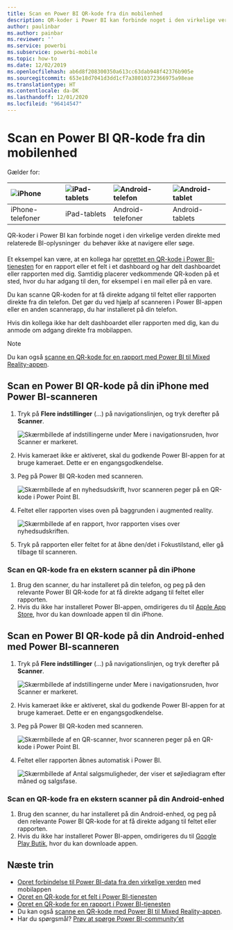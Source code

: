 ```yaml
---
title: Scan en Power BI QR-kode fra din mobilenhed
description: QR-koder i Power BI kan forbinde noget i den virkelige verden direkte med relaterede BI-oplysninger i Power BI-mobilappen til iPhone-telefoner og Android-enheder.
author: paulinbar
ms.author: painbar
ms.reviewer: ''
ms.service: powerbi
ms.subservice: powerbi-mobile
ms.topic: how-to
ms.date: 12/02/2019
ms.openlocfilehash: ab6d8f208300350a613cc63dab948f42376b905e
ms.sourcegitcommit: 653e18d7041d3dd1cf7a38010372366975a98eae
ms.translationtype: HT
ms.contentlocale: da-DK
ms.lasthandoff: 12/01/2020
ms.locfileid: "96414547"
---
```

# <a name="scan-a-power-bi-qr-code-from-your-mobile-device"></a>Scan en Power BI QR-kode fra din mobilenhed
Gælder for:

| ![iPhone](./media/mobile-apps-qr-code/ios-logo-40-px.png) | ![iPad-tablets](./media/mobile-apps-qr-code/ios-logo-40-px.png) | ![Android-telefon](././media/mobile-apps-qr-code/android-logo-40-px.png) | ![Android-tablet](././media/mobile-apps-qr-code/android-logo-40-px.png) |
|:--- |:--- |:--- |:--- |
|iPhone-telefoner |iPad-tablets |Android-telefoner |Android-tablets |

QR-koder i Power BI kan forbinde noget i den virkelige verden direkte med relaterede BI-oplysninger &#150; du behøver ikke at navigere eller søge.

Et eksempel kan være, at en kollega har [oprettet en QR-kode i Power BI-tjenesten](../../create-reports/service-create-qr-code-for-tile.md) for en rapport eller et felt i et dashboard og har delt dashboardet eller rapporten med dig. Samtidig placerer vedkommende QR-koden på et sted, hvor du har adgang til den, for eksempel i en mail eller på en vare. 

Du kan scanne QR-koden for at få direkte adgang til feltet eller rapporten direkte fra din telefon. Det gør du ved hjælp af scanneren i Power BI-appen eller en anden scannerapp, du har installeret på din telefon. 

Hvis din kollega ikke har delt dashboardet eller rapporten med dig, kan du anmode om adgang direkte fra mobilappen. 

> [!NOTE]
> Du kan også [scanne en QR-kode for en rapport med Power BI til Mixed Reality-appen](mobile-mixed-reality-app.md#scan-a-report-qr-code-in-holographic-view).

## <a name="scan-a-power-bi-qr-code-on-your-iphone-with-the-power-bi-scanner"></a>Scan en Power BI QR-kode på din iPhone med Power BI-scanneren

1. Tryk på **Flere indstillinger** (...) på navigationslinjen, og tryk derefter på **Scanner**.

    ![Skærmbillede af indstillingerne under Mere i navigationsruden, hvor Scanner er markeret.](media/mobile-apps-qr-code/power-bi-scanner.png)

2. Hvis kameraet ikke er aktiveret, skal du godkende Power BI-appen for at bruge kameraet. Dette er en engangsgodkendelse. 
 
3. Peg på Power BI QR-koden med scanneren. 
   
    ![Skærmbillede af en nyhedsudskrift, hvor scanneren peger på en QR-kode i Power Point BI.](media/mobile-apps-qr-code/power-bi-align-qr-code.png)
4. Feltet eller rapporten vises oven på baggrunden i augmented reality.
   
    ![Skærmbillede af en rapport, hvor rapporten vises over nyhedsudskriften.](media/mobile-apps-qr-code/power-bi-ios-qr-ar-scanner.png)

5. Tryk på rapporten eller feltet for at åbne den/det i Fokustilstand, eller gå tilbage til scanneren.

### <a name="scan-a-qr-code-from-an-external-scanner-on-your-iphone"></a>Scan en QR-kode fra en ekstern scanner på din iPhone
1. Brug den scanner, du har installeret på din telefon, og peg på den relevante Power BI QR-kode for at få direkte adgang til feltet eller rapporten. 
2. Hvis du ikke har installeret Power BI-appen, omdirigeres du til [Apple App Store](https://go.microsoft.com/fwlink/?LinkId=522062), hvor du kan downloade appen til din iPhone.

## <a name="scan-a-power-bi-qr-code-on-your-android-device-with-the-power-bi-scanner"></a>Scan en Power BI QR-kode på din Android-enhed med Power BI-scanneren

1. Tryk på **Flere indstillinger** (...) på navigationslinjen, og tryk derefter på **Scanner**.

    ![Skærmbillede af indstillingerne under Mere i navigationsruden, hvor Scanner er markeret.](media/mobile-apps-qr-code/power-bi-scanner.png)

2. Hvis kameraet ikke er aktiveret, skal du godkende Power BI-appen for at bruge kameraet. Dette er en engangsgodkendelse. 

3. Peg på Power BI QR-koden med scanneren. 
   
    ![Skærmbillede af en QR-scanner, hvor scanneren peger på en QR-kode i Power Point BI.](media/mobile-apps-qr-code/pbi_iph_qrscan.png)
4. Feltet eller rapporten åbnes automatisk i Power BI.
   
    ![Skærmbillede af Antal salgsmuligheder, der viser et søjlediagram efter måned og salgsfase.](media/mobile-apps-qr-code/power-bi-android-tile.png)

### <a name="scan-a-qr-code-from-an-external-scanner-on-your-android-device"></a>Scan en QR-kode fra en ekstern scanner på din Android-enhed
1. Brug den scanner, du har installeret på din Android-enhed, og peg på den relevante Power BI QR-kode for at få direkte adgang til feltet eller rapporten. 
2. Hvis du ikke har installeret Power BI-appen, omdirigeres du til [Google Play Butik](https://go.microsoft.com/fwlink/?LinkID=544867), hvor du kan downloade appen. 

## <a name="next-steps"></a>Næste trin
* [Opret forbindelse til Power BI-data fra den virkelige verden](mobile-apps-data-in-real-world-context.md) med mobilappen
* [Opret en QR-kode for et felt i Power BI-tjenesten](../../create-reports/service-create-qr-code-for-tile.md)
* [Opret en QR-kode for en rapport i Power BI-tjenesten](../../create-reports/service-create-qr-code-for-report.md)
* Du kan også [scanne en QR-kode med Power BI til Mixed Reality-appen](mobile-mixed-reality-app.md).
* Har du spørgsmål? [Prøv at spørge Power BI-community'et](https://community.powerbi.com/)
